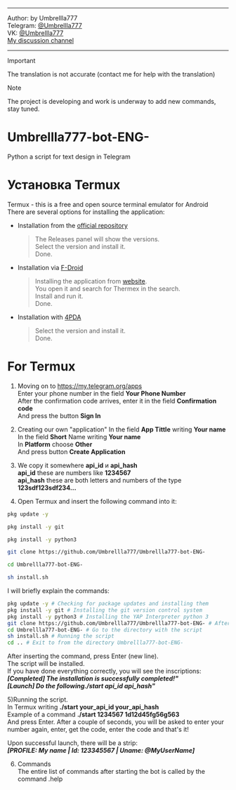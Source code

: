 ***
Author:   by Umbrellla777 <br/>
Telegram: [@Umbrellla777](https://t.me/Umbrellla777) <br/>
VK:       [@Umbrellla777](https://vk.com/umbrellla777) <br/>
[My discussion channel](https://t.me/umbrellla777bot) <br/>
***
> [!IMPORTANT]
> The translation is not accurate (contact me for help with the translation)

> [!NOTE]
> The project is developing and work is underway to add new commands, stay tuned.
# Umbrellla777-bot-ENG-
Python a script for text design in Telegram

# Установка Termux
Termux - this is a free and open source terminal emulator for Android <br/>
There are several options for installing the application: <br/>
* Installation from the [official repository](https://github.com/termux/termux-app?tab=readme-ov-file#termux-app-and-plugins)
  > The Releases panel will show the versions. <br/>
  > Select the version and install it. <br/>
  > Done. <br/>
* Installation via [F-Droid](https://f-droid.org)
  > Installing the application from [website](https://f-droid.org). <br/>
  > You open it and search for Thermex in the search. <br/>
  > Install and run it. <br/>
  > Done. <br/>
* Installation with [4PDA](https://4pda.to/forum/index.php?showtopic=741456)
  > Select the version and install it. <br/>
  > Done. <br/>
  
# For Termux
1) Moving on to https://my.telegram.org/apps  <br/>
Enter your phone number in the field **Your Phone Number**  <br/>
After the confirmation code arrives, enter it in the field **Confirmation code**  <br/>
And press the button **Sign In**  <br/>

2) Creating our own "application"
In the field **App Tittle** writing **Your name**  <br/>
In the field **Short** Name writing **Your name**  <br/>
In **Platform** choose **Other**  <br/>
And press button **Create Application**  <br/>

3) We copy it somewhere **api_id** и **api_hash**  <br/>
**api_id** these are numbers like **1234567**  <br/>
**api_hash** these are both letters and numbers of the type **123sdf123sdf234...**  <br/>

4) Open Termux and insert the following command into it:
```bash
pkg update -y
```
```bash
pkg install -y git
```
```bash
pkg install -y python3
```
```bash
git clone https://github.com/Umbrellla777/Umbrellla777-bot-ENG-
```
```bash
cd Umbrellla777-bot-ENG-
```
```bash
sh install.sh
```
I will briefly explain the commands:
```bash
pkg update -y # Checking for package updates and installing them
pkg install -y git # Installing the git version control system
pkg install -y python3 # Installing the YAP Interpreter python 3
git clone https://github.com/Umbrellla777/Umbrellla777-bot-ENG- # After installing git, download the repository with the script
cd Umbrellla777-bot-ENG- # Go to the directory with the script
sh install.sh # Running the script
cd .. # Exit to from the directory Umbrellla777-bot-ENG-
```

After inserting the command, press Enter (new line). <br/>
The script will be installed.  <br/>
If you have done everything correctly, you will see the inscriptions:  <br/>
***[Completed] The installation is successfully completed!"***  <br/>
***[Launch] Do the following./start api_id api_hash"***

5)Running the script.  <br/>
In Termux writing **./start your_api_id your_api_hash**  <br/>
Example of a command **./start 1234567 1d12d45fg56g563**  <br/>
And press Enter. After a couple of seconds, you will be asked to enter your number again, enter, get the code, enter the code and that's it!  <br/>

Upon successful launch, there will be a strip:  <br/>
***[PROFILE: My name | Id: 123345567 | Uname: @MyUserName]***

6) Commands  <br/>
The entire list of commands after starting the bot is called by the command .help <br/>
